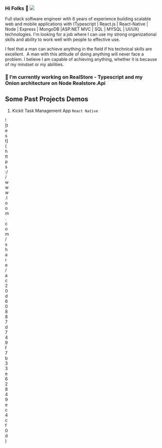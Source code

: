 ### Hi Folks 👋 ![](https://komarev.com/ghpvc/?username=LiaqatSaeed&color=e91e63)

Full stack software engineer with 6 years of experience building scalable web and mobile applications with (Typescript | React.js | React-Native | Node | Express | MongoDB |ASP.NET MVC | SQL | MYSQL | UI/UX) technologies. I'm looking for a job where I can use my strong organizational skills and ability to work well with people to effective use.

I feel that a man can achieve anything in the field if his technical skills are excellent.  A man with this attitude of doing anything will never face a problem. I believe I am capable of achieving anything, whether it is because of my mindset or my abilities.

### 🔭 I’m currently working on RealStore - Typescript and my Onion architecture on Node Realstore.Api

## Some Past Projects Demos

1. Kickit Task Management App `React Native`
<div style="width:10px;height:10px">
![test](https://www.loom.com/share/ac20d60887d749f7b33e62849ec4cf0d)
</div>

<!--
**LiaqatSaeed/LiaqatSaeed** is a ✨ _special_ ✨ repository because its `README.md` (this file) appears on your GitHub profile.

Here are some ideas to get you started:

- 🔭 I’m currently working on ...
- 🌱 I’m currently learning ...
- 👯 I’m looking to collaborate on ...
- 🤔 I’m looking for help with ...
- 💬 Ask me about ...
- 📫 How to reach me: ...
- 😄 Pronouns: ...
- ⚡ Fun fact: ...
-->
